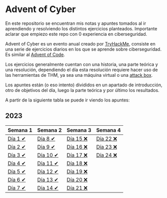 # Advent of Cyber

En este repositorio se encuentran mis notas y apuntes tomados al ir aprendiendo y resolviendo los distintos ejercicios planteados. Importante aclarar que empiezo este repo con 0 experiencia en ciberseguridad.

Advent of Cyber es un evento anual creado por [TryHackMe](https://tryhackme.com/), consiste en una serie de ejercicios diarios en los que se aprende sobre ciberseguridad. Es similar al [Advent of Code](https://adventofcode.com/).

Los ejercicios generalmente cuentan con una historia, una parte teórica y una resolución, dependiendo el día esta resolución requiere hacer uso de las herramientas de THM, ya sea una máquina virtual o una [attack box](https://help.tryhackme.com/en/articles/6721845-the-attackbox-explained).

Los apuntes están (o eso intento) divididos en un apartado de introducción, otro de objetivos del día, luego la parte teórica y por último los resultados.

A partir de la siguiente tabla se puede ir viendo los apuntes:

## 2023

| Semana 1                         | Semana 2                            | Semana 3           | Semana 4           |
| :------------------------------- | ----------------------------------- | ------------------ | ------------------ |
| [Día 1 ✔](2023/Día%201/day1.md) | [Día 8 ✔](2023/Día%208/day8.md)    | [Día 15 ❌](2023/) | [Día 22 ❌](2023/) |
| [Día 2 ✔](2023/Día%202/day2.md) | [Día 9 ✔](2023/Día%209/day9.md)    | [Día 16 ❌](2023/) | [Día 23 ❌](2023/) |
| [Día 3 ✔](2023/Día%203/day3.md) | [Día 10 ✔](2023/Día%2010/day10.md) | [Día 17 ❌](2023/) | [Día 24 ❌](2023/) |
| [Día 4 ✔](2023/Día%204/day4.md) | [Día 11 ✔](2023/Día%2011/day11.md) | [Día 18 ❌](2023/) |                    |
| [Día 5 ✔](2023/Día%205/day5.md) | [Día 12 ✔](2023/Día%2012/day12.md) | [Día 19 ❌](2023/) |                    |
| [Día 6 ✔](2023/Día%206/day6.md) | [Día 13 ✔](2023/Día%2013/day13.md) | [Día 20 ❌](2023/) |                    |
| [Día 7 ✔](2023/Día%207/day7.md) | [Día 14 ✔](2023/Día%2014/day14.md) | [Día 21 ❌](2023/) |                    |
